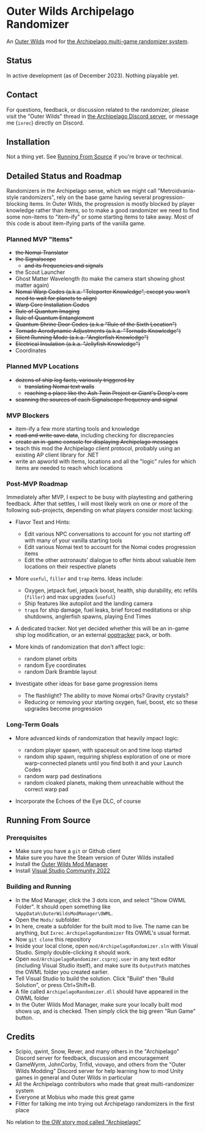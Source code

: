 # Outer Wilds Archipelago Randomizer

An [Outer Wilds](https://www.mobiusdigitalgames.com/outer-wilds.html) mod for [the Archipelago multi-game randomizer system](https://archipelago.gg/).

## Status

In active development (as of December 2023). Nothing playable yet.

## Contact

For questions, feedback, or discussion related to the randomizer,
please visit the "Outer Wilds" thread in [the Archipelago Discord server](https://discord.gg/8Z65BR2),
or message me (`ixrec`) directly on Discord.

## Installation

Not a thing yet. See [Running From Source](#running-from-source) if you're brave or technical.

## Detailed Status and Roadmap

Randomizers in the Archipelago sense, which we might call "Metroidvania-style randomizers",
rely on the base game having several progression-blocking items.
In Outer Wilds, the progression is mostly blocked by player knowledge rather than items,
so to make a good randomizer we need to find some non-items to "item-ify" or some starting items to take away.
Most of this code is about item-ifying parts of the vanilla game.

### Planned MVP "Items"

- ~~the Nomai Translator~~
- ~~the Signalscope~~
	- ~~and its frequencies and signals~~
- the Scout Launcher
- Ghost Matter Wavelength (to make the camera start showing ghost matter again)
- ~~Nomai Warp Codes (a.k.a. "Teleporter Knowledge", except you won't need to wait for planets to align)~~
- ~~Warp Core Installation Codes~~
- ~~Rule of Quantum Imaging~~
- ~~Rule of Quantum Entanglement~~
- ~~Quantum Shrine Door Codes (a.k.a "Rule of the Sixth Location")~~
- ~~Tornado Aerodynamic Adjustments (a.k.a. "Tornado Knowledge")~~
- ~~Silent Running Mode (a.k.a. "Anglerfish Knowledge")~~
- ~~Electrical Insulation (a.k.a. "Jellyfish Knowledge")~~
- Coordinates

### Planned MVP Locations

- ~~dozens of ship log facts, variously triggered by~~
	- ~~translating Nomai text walls~~
	- ~~reaching a place like the Ash Twin Project or Giant's Deep's core~~
- ~~scanning the sources of each Signalscope frequency and signal~~

### MVP Blockers

- item-ify a few more starting tools and knowledge
- ~~read and write save data~~, including checking for discrepancies
- ~~create an in-game console for displaying Archipelago messages~~
- teach this mod the Archipelago client protocol, probably using an existing AP client library for .NET
- write an apworld with items, locations and all the "logic" rules for which items are needed to reach which locations

### Post-MVP Roadmap

Immediately after MVP, I expect to be busy with playtesting and gathering feedback.
After that settles, I will most likely work on one or more of the following sub-projects, depending on what players consider most lacking:

- Flavor Text and Hints:
	- Edit various NPC conversations to account for you not starting off with many of your vanilla starting tools
	- Edit various Nomai text to account for the Nomai codes progression items
	- Edit the other astronauts' dialogue to offer hints about valuable item locations on their respective planets

- More `useful`, `filler` and `trap` items. Ideas include:
	- Oxygen, jetpack fuel, jetpack boost, health, ship durability, etc refills (`filler`) and max upgrades (`useful`)
	- Ship features like autopilot and the landing camera
	- `trap`s for ship damage, fuel leaks, brief forced meditations or ship shutdowns, anglerfish spawns, playing End Times

- A dedicated tracker. Not yet decided whether this will be an in-game ship log modification, or an external [poptracker](https://github.com/black-sliver/PopTracker) pack, or both.

- More kinds of randomization that don't affect logic:
	- random planet orbits
	- random Eye coordinates
	- random Dark Bramble layout

- Investigate other ideas for base game progression items
	- The flashlight? The ability to move Nomai orbs? Gravity crystals?
	- Reducing or removing your starting oxygen, fuel, boost, etc so these upgrades become progression

### Long-Term Goals

- More advanced kinds of randomization that heavily impact logic:
	- random player spawn, with spacesuit on and time loop started
	- random ship spawn, requiring shipless exploration of one or more warp-connected planets until you find both it and your Launch Codes
	- random warp pad destinations
	- random cloaked planets, making them unreachable without the correct warp pad

- Incorporate the Echoes of the Eye DLC, of course

## Running From Source

### Prerequisites

- Make sure you have a `git` or Github client
- Make sure you have the Steam version of Outer Wilds installed
- Install the [Outer Wilds Mod Manager](https://outerwildsmods.com/mod-manager/)
- Install [Visual Studio Community 2022](https://visualstudio.microsoft.com/vs/community/)

### Building and Running

- In the Mod Manager, click the 3 dots icon, and select "Show OWML Folder". It should open something like `%AppData%\OuterWildsModManager\OWML`.
- Open the `Mods/` subfolder.
- In here, create a subfolder for the built mod to live. The name can be anything, but `Ixrec.ArchipelagoRandomizer` fits OWML's usual format.
- Now `git clone` this repository
- Inside your local clone, open `mod/ArchipelagoRandomizer.sln` with Visual Studio. Simply double-clicking it should work.
- Open `mod/ArchipelagoRandomizer.csproj.user` in any text editor (including Visual Studio itself), and make sure its `OutputPath` matches the OWML folder you created earlier.
- Tell Visual Studio to build the solution. Click "Build" then "Build Solution", or press Ctrl+Shift+B.
- A file called `ArchipelagoRandomizer.dll` should have appeared in the OWML folder
- In the Outer Wilds Mod Manager, make sure your locally built mod shows up, and is checked. Then simply click the big green "Run Game" button.

## Credits

- Scipio, qwint, Snow, Rever, and many others in the "Archipelago" Discord server for feedback, discussion and encouragement
- GameWyrm, JohnCorby, Trifid, viovayo, and others from the "Outer Wilds Modding" Discord server for help learning how to mod Unity games in general and Outer Wilds in particular
- All the Archipelago contributors who made that great multi-randomizer system
- Everyone at Mobius who made this great game
- Flitter for talking me into trying out Archipelago randomizers in the first place

No relation to [the OW story mod called "Archipelago"](https://outerwildsmods.com/mods/archipelago/)
